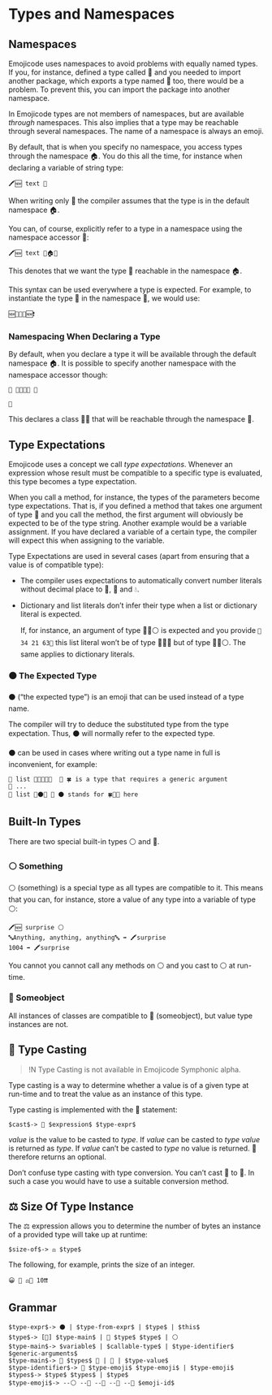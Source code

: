 # Types and Namespaces

## Namespaces

Emojicode uses namespaces to avoid problems with equally named types. If you,
for instance, defined a type called 🌽 and you needed to import another package,
which exports a type named 🌽 too, there would be a problem. To prevent this,
you can import the package into another namespace.

In Emojicode types are not members of namespaces, but are available *through*
namespaces. This also implies that a type may be reachable through several
namespaces. The name of a namespace is always an emoji.

By default, that is when you specify no namespace, you access types through the
namespace 🏠. You do this all the time, for instance when declaring a variable
of string type:

```
🖍🆕 text 🔡
```

When writing only 🔡 the compiler assumes that the type is in the default
namespace 🏠.

You can, of course, explicitly refer to a type in a namespace using the
namespace accessor 🔶:

```
🖍🆕 text 🔶🏠🔡
```

This denotes that we want the type 🔡 reachable in the namespace 🏠.

This syntax can be used everywhere a type is expected. For example, to instantiate
the type 💉 in the namespace 🏥, we would use:

```
🆕🔶💉🏥🆕❗️
```

### Namespacing When Declaring a Type

By default, when you declare a type it will be available through the default
namespace 🏠. It is possible to specify another namespace with the namespace
accessor though:

```
🐇 🔶🏨👩‍💼 🍇

🍉
```

This declares a class 👩‍💼 that will be reachable through the namespace 🏨.

## Type Expectations

Emojicode uses a concept we call *type expectations*. Whenever an expression
whose result must be compatible to a specific type is evaluated, this type
becomes a type expectation.

When you call a method, for instance, the types of the parameters become type
expectations. That is, if you defined a method that takes one argument of type 🔡
and you call the method, the first argument will obviously be expected to be of
the type string. Another example would be a variable assignment. If you have
declared a variable of a certain type, the compiler will expect this when
assigning to the variable.

Type Expectations are used in several cases (apart from ensuring that a value is
of compatible type):

* The compiler uses expectations to automatically convert number literals
  without decimal place   to 🔢, 💯 and 💧.

* Dictionary and list literals don’t infer their type when a list or dictionary
  literal is expected.

  If, for instance, an argument of type 🍨🐚⚪️ is expected
  and you provide `🍨34 21 63🍆` this list literal won’t be of type 🍨🐚🔢
  but of type 🍨🐚⚪️. The same applies to dictionary literals.

### ⚫️ The Expected Type

⚫️ (“the expected type”) is an emoji that can be used instead of a type name.

The compiler will try to deduce the substituted type from the type
expectation. Thus, ⚫️ will normally refer to the expected type.

⚫️ can be used in cases where writing out a type name in full is inconvenient,
for example:

```
🍰 list 🍨🐚🍀🐚🔡  👴 🍀 is a type that requires a generic argument
👴 ...
🍮 list 🔷⚫️🐸 👴 ⚫️ stands for 🍀🐚🔡 here
```

## Built-In Types

There are two special built-in types ⚪ and 🔵.

### ⚪ Something

⚪ (something) is a special type as all types are compatible to it. This means
that you can, for instance, store a value of any type into a variable of type ⚪:

```
🖍🆕 surprise ⚪
🔤Anything, anything, anything🔤 ➡️ 🖍surprise
1004 ➡️ 🖍surprise
```

You cannot you cannot call any methods on ⚪ and you cast to ⚪ at run-time.

### 🔵 Someobject

All instances of classes are compatible to 🔵 (someobject), but value type
instances are not.

## 🔲 Type Casting

>!N Type Casting is not available in Emojicode Symphonic alpha.

Type casting is a way to determine whether a value is of a given type at
run-time and to treat the value as an instance of this type.

Type casting is implemented with the 🔲 statement:

```syntax
$cast$-> 🔲 $expression$ $type-expr$
```

*value* is the value to be casted to *type*. If *value* can be casted to *type*
*value* is returned as *type*. If *value* can’t be casted to *type* no value
is returned. 🔲 therefore returns an optional.

Don’t confuse type casting with type conversion. You can’t cast 🔢 to
💯. In such a case you would have to use a suitable conversion
method.

## ⚖️ Size Of Type Instance

The ⚖️ expression allows you to determine the number of bytes an instance of
a provided type will take up at runtime:

```syntax
$size-of$-> ⚖️ $type$
```

The following, for example, prints the size of an integer.

```
😀 🔡 ⚖️🔢 10❗️❗️
```

## Grammar

```syntax
$type-expr$-> ⚫️ | $type-from-expr$ | $type$ | $this$
$type$-> [🍬] $type-main$ | 🚨 $type$ $type$ | ⚪
$type-main$-> $variable$ | $callable-type$ | $type-identifier$ $generic-arguments$
$type-main$-> 🍱 $types$ 🍱 | 🔵 | $type-value$
$type-identifier$-> 🔶 $type-emoji$ $type-emoji$ | $type-emoji$
$types$-> $type$ $types$ | $type$
$type-emoji$-> --⚪ --🔵 --🍬 --🍱 --🔶 $emoji-id$
```
